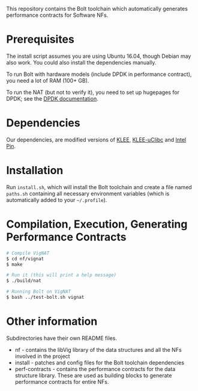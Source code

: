 This repository contains the Bolt toolchain which automatically generates performance contracts for Software NFs. 

# Prerequisites

The install script assumes you are using Ubuntu 16.04, though Debian may also work. You could also install the dependencies manually.

To run Bolt with hardware models (include DPDK in performance contract), you need a lot of RAM (100+ GB).

To run the NAT (but not to verify it), you need to set up hugepages for DPDK; see the [DPDK documentation](https://doc.dpdk.org/guides/linux_gsg/sys_reqs.html#linux-gsg-hugepages).


# Dependencies

Our dependencies, are modified versions of [KLEE](https://github.com/rishabh246/klee),
[KLEE-uClibc](https://github.com/vignat/klee-uclibc) and [Intel Pin](https://software.intel.com/sites/landingpage/pintool/docs/97554/Pin/html).


# Installation

Run `install.sh`, which will install the Bolt toolchain and create a file named `paths.sh` containing all necessary environment variables
(which is automatically added to your `~/.profile`).


# Compilation, Execution, Generating Performance Contracts

```bash
# Compile VigNAT
$ cd nf/vignat
$ make

# Run it (this will print a help message)
$ ./build/nat

# Running Bolt on VigNAT
$ bash ../test-bolt.sh vignat
```


# Other information

Subdirectories have their own README files.

* nf - contains the libVig library of the data structures and all the NFs involved in the project
* install - patches and config files for the Bolt toolchain dependencies
* perf-contracts - contains the performance contracts for the data structure library. These are used as building blocks to generate performance contracts for entire NFs. 

